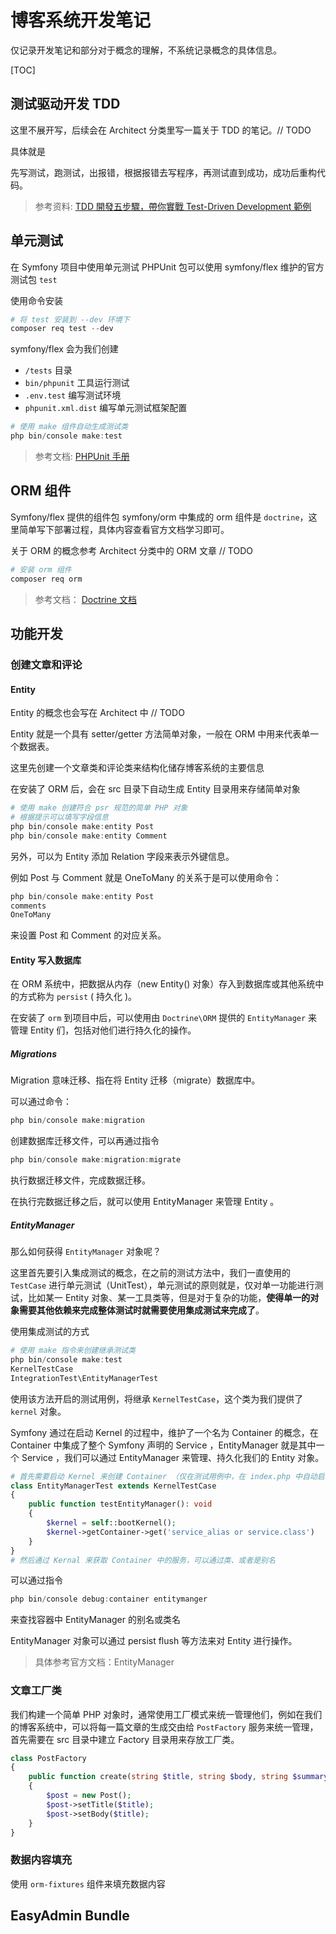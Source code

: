 # 博客系统开发笔记

仅记录开发笔记和部分对于概念的理解，不系统记录概念的具体信息。

[TOC]

## 测试驱动开发 TDD

这里不展开写，后续会在 Architect 分类里写一篇关于 TDD 的笔记。// TODO

具体就是 

先写测试，跑测试，出报错，根据报错去写程序，再测试直到成功，成功后重构代码。

> 参考资料: [TDD 開發五步驟，帶你實戰 Test-Driven Development 範例](https://tw.alphacamp.co/blog/tdd-test-driven-development-example)

## 单元测试

在 Symfony 项目中使用单元测试 PHPUnit 包可以使用 symfony/flex 维护的官方测试包 `test`

使用命令安装

```powershell
# 将 test 安装到 --dev 环境下
composer req test --dev 
```

symfony/flex 会为我们创建 

- `/tests` 目录
- `bin/phpunit` 工具运行测试
- `.env.test` 编写测试环境
- `phpunit.xml.dist` 编写单元测试框架配置

```powershell
# 使用 make 组件自动生成测试类
php bin/console make:test
```

> 参考文档: [PHPUnit 手册](https://phpunit.readthedocs.io/zh_CN/latest/)

## ORM 组件

Symfony/flex 提供的组件包 symfony/orm 中集成的 orm 组件是 `doctrine`，这里简单写下部署过程，具体内容查看官方文档学习即可。

关于 ORM 的概念参考 Architect 分类中的 ORM 文章 // TODO

```powershell
# 安装 orm 组件
composer req orm 
```

> 参考文档： [Doctrine 文档](https://www.doctrine-project.org/projects/doctrine-orm/en/2.10/index.html#welcome-to-doctrine-2-orm-s-documentation)

## 功能开发

### 创建文章和评论

#### Entity

Entity 的概念也会写在 Architect 中 // TODO

Entity 就是一个具有 setter/getter 方法简单对象，一般在 ORM 中用来代表单一个数据表。

这里先创建一个文章类和评论类来结构化储存博客系统的主要信息

在安装了 ORM 后，会在 src 目录下自动生成 Entity 目录用来存储简单对象

```powershell
# 使用 make 创建符合 psr 规范的简单 PHP 对象
# 根据提示可以填写字段信息
php bin/console make:entity Post
php bin/console make:entity Comment
```

另外，可以为 Entity 添加 Relation 字段来表示外键信息。

例如 Post 与 Comment 就是 OneToMany 的关系于是可以使用命令：

```powershell
php bin/console make:entity Post
comments
OneToMany
```

来设置 Post 和 Comment 的对应关系。

#### Entity 写入数据库

在 ORM 系统中，把数据从内存（new Entity() 对象）存入到数据库或其他系统中的方式称为 `persist` ( 持久化 )。

在安装了 `orm` 到项目中后，可以使用由 `Doctrine\ORM` 提供的 `EntityManager` 来管理 Entity 们，包括对他们进行持久化的操作。

##### Migrations

Migration 意味迁移、指在将 Entity 迁移（migrate）数据库中。

可以通过命令：

```powershell
php bin/console make:migration
```

创建数据库迁移文件，可以再通过指令

```powershell
php bin/console make:migration:migrate
```

执行数据迁移文件，完成数据迁移。

在执行完数据迁移之后，就可以使用 EntityManager 来管理 Entity 。

##### EntityManager

那么如何获得 `EntityManager` 对象呢？

这里首先要引入集成测试的概念，在之前的测试方法中，我们一直使用的 `TestCase` 进行单元测试（UnitTest），单元测试的原则就是，仅对单一功能进行测试，比如某一 Entity 对象、某一工具类等，但是对于复杂的功能，**使得单一的对象需要其他依赖来完成整体测试时就需要使用集成测试来完成了**。

使用集成测试的方式

```powershell
# 使用 make 指令来创建继承测试类
php bin/console make:test
KernelTestCase
IntegrationTest\EntityManagerTest
```

使用该方法开启的测试用例，将继承 `KernelTestCase`，这个类为我们提供了 `kernel` 对象。

Symfony 通过在启动 Kernel 的过程中，维护了一个名为 Container 的概念，在 Container 中集成了整个 Symfony 声明的 Service ，EntityManager 就是其中一个 Service ，我们可以通过 EntityManager 来管理、持久化我们的 Entity 对象。

```php
# 首先需要启动 Kernel 来创建 Container （仅在测试用例中，在 index.php 中自动启动了 Kernel ）
class EntityManagerTest extends KernelTestCase
{
	public function testEntityManager(): void
    {
        $kernel = self::bootKernel();
        $kernel->getContainer->get('service_alias or service.class')
    }
}
# 然后通过 Kernal 来获取 Container 中的服务，可以通过类、或者是别名
```

可以通过指令

```powershell
php bin/console debug:container entitymanger 
```

来查找容器中 EntityManager 的别名或类名

EntityManager 对象可以通过 persist flush 等方法来对 Entity 进行操作。

> 具体参考官方文档：EntityManager

### 文章工厂类

我们构建一个简单 PHP 对象时，通常使用工厂模式来统一管理他们，例如在我们的博客系统中，可以将每一篇文章的生成交由给 `PostFactory` 服务来统一管理，首先需要在 src 目录中建立 Factory 目录用来存放工厂类。

```php
class PostFactory 
{
	public function create(string $title, string $body, string $summary = null): Post
    {
		$post = new Post();
        $post->setTitle($title);
        $post->setBody($title);
    }
}
```

### 数据内容填充

使用 `orm-fixtures` 组件来填充数据内容

## EasyAdmin Bundle